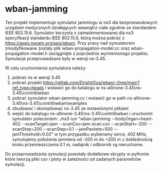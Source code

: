 # wban-jamming
Ten projekt implementuje symulator jammingu w ns3 dla bezprzewodowych urządzeń medycznych działających wewnątrz ciała zgodnie ze standardem IEEE 802.15.6.
Symulator korzysta z zaimplementowanej dla ns3 specyfikacji standardu IEEE 802.15.6, którą można pobrać z https://apps.nsnam.org/app/wban/.
Przy pracy nad symulatorem zmodyfikowane zostały plik wban-propagation-model.cc oraz wban-propagation-model.h zaciągnięte z poprzednio wymienionego projektu.
Symulacje przeprowadzane były w wersji ns-3.45.

W celu uruchomienia symulatora należy:
1) pobrać ns w wersji 3.45
2) pobrać projekt https://gitlab.com/DrishtiOza/wban/-/tree/main?ref_type=heads i wstawić go do katalogu w ns-allinone-3.45\ns-3.45\contrib\wban
3) pobrać symulator wban-jamming.cc i wstawić go w path ns-allinone-3.45\ns-3.45\contrib\wban\examples
4) zbudować i skompilować ns-3.45 ze wstawionymi plikami
5) wejść do katalogu ns-allinone-3.45\ns-3.45\contrib\wban i uruchomić symulator poleceniem:
./ns3 run "wban-jamming --bodyOrgan=heart-402 --scanTarget=jam --scanCsv=jam-scan.csv --scanStart=-200 --scanStop=200 --scanStep=0.1 --jamPackets=500 --jamThreshold=0.02"
w tym przypadku wybieramy serce, 402 MHz, symulujemy położenia jammera od -200 m do +200 m z dokładnością kroku przemieszczenia 0.1 m, nadajnik i odbiornik są nieruchome.

Do przeprowadzania symulacji powstały dodatkowe skrypty w pythonie które tworzą pliki csv i ploty w zależności od zadanych parametrów symulacji.
